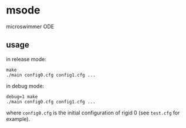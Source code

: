 # msode

microswimmer ODE

## usage

in release mode:

	make
	./main config0.cfg config1.cfg ...


in debug mode:

	debug=1 make
	./main config0.cfg config1.cfg ...

where `config0.cfg` is the initial configuration of rigid 0 (see `test.cfg` for example).
